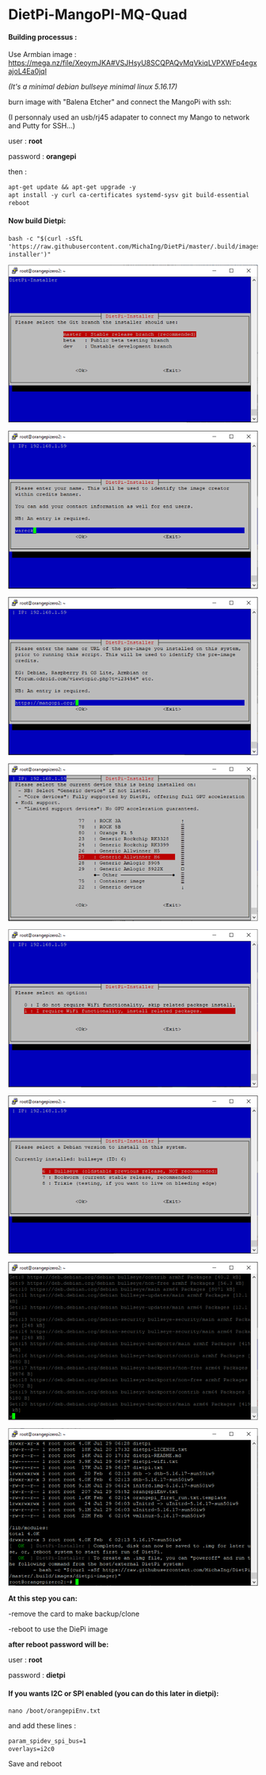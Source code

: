 # DietPi-MangoPI-MQ-Quad

#### Building processus :

Use Armbian image : https://mega.nz/file/XeoymJKA#VSJHsyU8SCQPAQvMqVkiqLVPXWFp4egxajoL4Ea0jqI

*(It's a minimal debian bullseye minimal linux 5.16.17)*

burn image with "Balena Etcher" and connect the MangoPi with ssh:

(I personnaly used an usb/rj45 adapater to connect my Mango to network and Putty for SSH...)

user : **root**

password : **orangepi**

then :

```
apt-get update && apt-get upgrade -y
apt install -y curl ca-certificates systemd-sysv git build-essential
reboot
```

#### Now build Dietpi:

```
bash -c "$(curl -sSfL 'https://raw.githubusercontent.com/MichaIng/DietPi/master/.build/images/dietpi-installer')"
```

![img1](https://raw.githubusercontent.com/wareck/DietPi-MangoPI-MQ-Quad/main/img/1.png)

![img2](https://raw.githubusercontent.com/wareck/DietPi-MangoPI-MQ-Quad/main/img/2.png)

![img3](https://raw.githubusercontent.com/wareck/DietPi-MangoPI-MQ-Quad/main/img/3.png)

![img4](https://raw.githubusercontent.com/wareck/DietPi-MangoPI-MQ-Quad/main/img/4.png)

![img5](https://raw.githubusercontent.com/wareck/DietPi-MangoPI-MQ-Quad/main/img/5.png)

![img6](https://raw.githubusercontent.com/wareck/DietPi-MangoPI-MQ-Quad/main/img/6.png)

![img7](https://raw.githubusercontent.com/wareck/DietPi-MangoPI-MQ-Quad/main/img/7.png)

![img8](https://raw.githubusercontent.com/wareck/DietPi-MangoPI-MQ-Quad/main/img/8.png)


**At this step you can:**

-remove the card to make backup/clone

-reboot to use the DiePi image


**after reboot password will be:**

user : **root**

password : **dietpi**


#### If you wants I2C or SPI enabled (you can do this later in dietpi):

```
nano /boot/orangepiEnv.txt
```

and add these lines :
```
param_spidev_spi_bus=1
overlays=i2c0
```

Save and reboot
